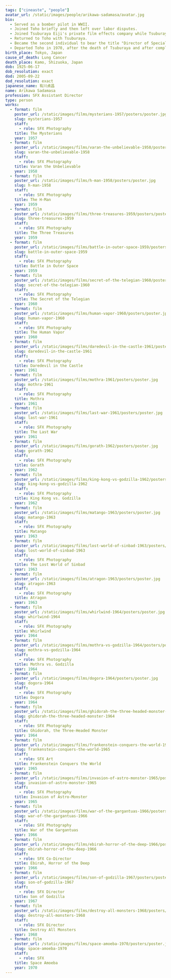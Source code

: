 ```yaml
---
tags: ["cineaste", "people"]
avatar_url: /static/images/people/arikawa-sadamasa/avatar.jpg
bio:
  - Served as a bomber pilot in WWII.
  - Joined Toho briefly and then left over labor disputes.
  - Joined Tsuburaya Eiji's private film effects company while Tsuburaya was blacklisted.
  - Returned to Toho with Tsuburaya.
  - Became the second individual to bear the title "Director of Special Effects" at Toho in 1967 with the release of <i>Son of Godzilla</i>.
  - Departed Toho in 1970, after the death of Tsuburaya and after completing <i>Space Amoeba</i>.
birth_place: Tokyo, Japan
cause_of_death: Lung Cancer
death_place: Kamo, Shizuoka, Japan
dob: 1925-06-17
dob_resolution: exact
dod: 2005-09-22
dod_resolution: exact
japanese_name: 有川貞昌
name: Arikawa Sadamasa
profession: SFX Assistant Director
type: person
works:
  - format: film
    poster_url: /static/images/films/mysterians-1957/posters/poster.jpg
    slug: mysterians-1957
    staff:
      - role: SFX Photography
    title: The Mysterians
    year: 1957
  - format: film
    poster_url: /static/images/films/varan-the-unbelievable-1958/posters/poster.jpg
    slug: varan-the-unbelievable-1958
    staff:
      - role: SFX Photography
    title: Varan the Unbelievable
    year: 1958
  - format: film
    poster_url: /static/images/films/h-man-1958/posters/poster.jpg
    slug: h-man-1958
    staff:
      - role: SFX Photography
    title: The H-Man
    year: 1959
  - format: film
    poster_url: /static/images/films/three-treasures-1959/posters/poster.jpg
    slug: three-treasures-1959
    staff:
      - role: SFX Photography
    title: The Three Treasures
    year: 1959
  - format: film
    poster_url: /static/images/films/battle-in-outer-space-1959/posters/poster.jpg
    slug: battle-in-outer-space-1959
    staff:
      - role: SFX Photography
    title: Battle in Outer Space
    year: 1959
  - format: film
    poster_url: /static/images/films/secret-of-the-telegian-1960/posters/poster.jpg
    slug: secret-of-the-telegian-1960
    staff:
      - role: SFX Photography
    title: The Secret of the Telegian
    year: 1960
  - format: film
    poster_url: /static/images/films/human-vapor-1960/posters/poster.jpg
    slug: human-vapor-1960
    staff:
      - role: SFX Photography
    title: The Human Vapor
    year: 1960
  - format: film
    poster_url: /static/images/films/daredevil-in-the-castle-1961/posters/poster.jpg
    slug: daredevil-in-the-castle-1961
    staff:
      - role: SFX Photography
    title: Daredevil in the Castle
    year: 1961
  - format: film
    poster_url: /static/images/films/mothra-1961/posters/poster.jpg
    slug: mothra-1961
    staff:
      - role: SFX Photography
    title: Mothra
    year: 1961
  - format: film
    poster_url: /static/images/films/last-war-1961/posters/poster.jpg
    slug: last-war-1961
    staff:
      - role: SFX Photography
    title: The Last War
    year: 1961
  - format: film
    poster_url: /static/images/films/gorath-1962/posters/poster.jpg
    slug: gorath-1962
    staff:
      - role: SFX Photography
    title: Gorath
    year: 1962
  - format: film
    poster_url: /static/images/films/king-kong-vs-godzilla-1962/posters/poster.jpg
    slug: king-kong-vs-godzilla-1962
    staff:
      - role: SFX Photography
    title: King Kong vs. Godzilla
    year: 1962
  - format: film
    poster_url: /static/images/films/matango-1963/posters/poster.jpg
    slug: matango-1963
    staff:
      - role: SFX Photography
    title: Matango
    year: 1963
  - format: film
    poster_url: /static/images/films/lost-world-of-sinbad-1963/posters/poster.jpg
    slug: lost-world-of-sinbad-1963
    staff:
      - role: SFX Photography
    title: The Lost World of Sinbad
    year: 1963
  - format: film
    poster_url: /static/images/films/atragon-1963/posters/poster.jpg
    slug: atragon-1963
    staff:
      - role: SFX Photography
    title: Atragon
    year: 1963
  - format: film
    poster_url: /static/images/films/whirlwind-1964/posters/poster.jpg
    slug: whirlwind-1964
    staff:
      - role: SFX Photography
    title: Whirlwind
    year: 1964
  - format: film
    poster_url: /static/images/films/mothra-vs-godzilla-1964/posters/poster.jpg
    slug: mothra-vs-godzilla-1964
    staff:
      - role: SFX Photography
    title: Mothra vs. Godzilla
    year: 1964
  - format: film
    poster_url: /static/images/films/dogora-1964/posters/poster.jpg
    slug: dogora-1964
    staff:
      - role: SFX Photography
    title: Dogora
    year: 1964
  - format: film
    poster_url: /static/images/films/ghidorah-the-three-headed-monster-1964/posters/poster.jpg
    slug: ghidorah-the-three-headed-monster-1964
    staff:
      - role: SFX Photography
    title: Ghidorah, the Three-Headed Monster
    year: 1964
  - format: film
    poster_url: /static/images/films/frankenstein-conquers-the-world-1965/posters/poster.jpg
    slug: frankenstein-conquers-the-world-1965
    staff:
      - role: SFX Art
    title: Frankenstein Conquers the World
    year: 1965
  - format: film
    poster_url: /static/images/films/invasion-of-astro-monster-1965/posters/poster.jpg
    slug: invasion-of-astro-monster-1965
    staff:
      - role: SFX Photography
    title: Invasion of Astro-Monster
    year: 1965
  - format: film
    poster_url: /static/images/films/war-of-the-gargantuas-1966/posters/poster.jpg
    slug: war-of-the-gargantuas-1966
    staff:
      - role: SFX Photography
    title: War of the Gargantuas
    year: 1966
  - format: film
    poster_url: /static/images/films/ebirah-horror-of-the-deep-1966/posters/poster.jpg
    slug: ebirah-horror-of-the-deep-1966
    staff:
      - role: SFX Co-Director
    title: Ebirah, Horror of the Deep
    year: 1966
  - format: film
    poster_url: /static/images/films/son-of-godzilla-1967/posters/poster.jpg
    slug: son-of-godzilla-1967
    staff:
      - role: SFX Director
    title: Son of Godzilla
    year: 1967
  - format: film
    poster_url: /static/images/films/destroy-all-monsters-1968/posters/poster.jpg
    slug: destroy-all-monsters-1968
    staff:
      - role: SFX Director
    title: Destroy All Monsters
    year: 1968
  - format: film
    poster_url: /static/images/films/space-amoeba-1970/posters/poster.jpg
    slug: space-amoeba-1970
    staff:
      - role: SFX
    title: Space Amoeba
    year: 1970
---
```

